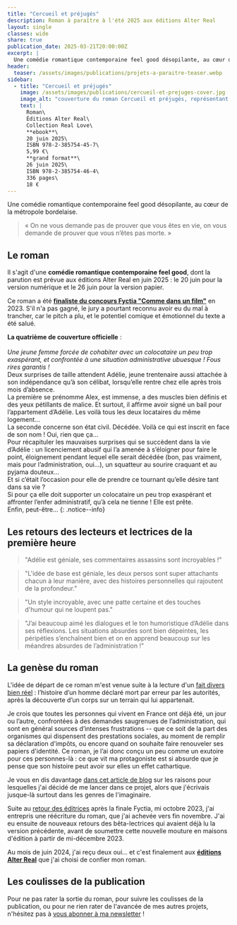 ```yaml
---
title: "Cercueil et préjugés"
description: Roman à paraître à l'été 2025 aux éditions Alter Real
layout: single
classes: wide
share: true
publication_date: 2025-03-21T20:00:00Z
excerpt: |
  Une comédie romantique contemporaine feel good désopilante, au cœur de la métropole bordelaise<!--excerptEnd-->
header:
  teaser: /assets/images/publications/projets-a-paraitre-teaser.webp
sidebar:
  - title: "Cercueil et préjugés"
    image: /assets/images/publications/cercueil-et-prejuges-cover.jpg
    image_alt: "couverture du roman Cercueil et préjugés, représentant un jeune homme tenant un carton de livres et une jeune femme dans l'entrée de la librairie Mollat"
    text: |
      Roman\
      Éditions Alter Real\
      Collection Real Love\
      **ebook**\
      20 juin 2025\
      ISBN 978-2-385754-45-7\
      5,99 €\
      **grand format**\
      26 juin 2025\
      ISBN 978-2-385754-46-4\
      336 pages\
      18 €
---
```


Une comédie romantique contemporaine feel good désopilante, au cœur de la métropole bordelaise.

> &laquo;&nbsp;On ne vous demande pas de prouver que vous êtes en vie, on vous demande de prouver que vous n’êtes pas morte.&nbsp;&raquo;


## Le roman

Il s'agit d'une **comédie romantique contemporaine feel good**, dont la parution est prévue aux éditions Alter Real en juin&nbsp;2025&nbsp;: le 20&nbsp;juin pour la version numérique et le 26&nbsp;juin pour la version papier.

Ce roman a été <a href="https://www.fyctia.com/blog/articles/833" target="_blank">**finaliste du concours Fyctia "Comme dans un film"**</a> en 2023. S'il n'a pas gagné, le jury a pourtant reconnu avoir eu du mal à trancher, car le pitch a plu, et le potentiel comique et émotionnel du texte a été salué.

**La quatrième de couverture officielle**&nbsp;:
<br /><br />*Une jeune femme forcée de cohabiter avec un colocataire un peu trop exaspérant, et confrontée à une situation administrative ubuesque&nbsp;! Fous rires garantis&nbsp;!*
<br />Deux surprises de taille attendent Adélie, jeune trentenaire aussi attachée à son indépendance qu’à son célibat, lorsqu’elle rentre chez elle après trois mois d’absence.
<br />La première se prénomme Alex, est immense, a des muscles bien définis et des yeux pétillants de malice. Et surtout, il affirme avoir signé un bail pour l’appartement d’Adélie. Les voilà tous les deux locataires du même logement…
<br />La seconde concerne son état civil. Décédée. Voilà ce qui est inscrit en face de son nom&nbsp;! Oui, rien que ça…
<br />Pour récapituler les mauvaises surprises qui se succèdent dans la vie d’Adélie&nbsp;: un licenciement abusif qui l’a amenée à s’éloigner pour faire le point, éloignement pendant lequel elle serait décédée (bon, pas vraiment, mais pour l’administration, oui…), un squatteur au sourire craquant et au pyjama douteux…
<br />Et si c’était l’occasion pour elle de prendre ce tournant qu’elle désire tant dans sa vie&nbsp;?
<br />Si pour ça elle doit supporter un colocataire un peu trop exaspérant et affronter l’enfer administratif, qu’à cela ne tienne&nbsp;! Elle est prête.
<br />Enfin, peut-être…
{: .notice--info}


## Les retours des lecteurs et lectrices de la première heure

> "Adélie est géniale, ses commentaires assassins sont incroyables&nbsp;!"

> "L'idée de base est géniale, les deux persos sont super attachants chacun à leur manière, avec des histoires personnelles qui rajoutent de la profondeur."

> "Un style incroyable, avec une patte certaine et des touches d'humour qui ne loupent pas."

> "J’ai beaucoup aimé les dialogues et le ton humoristique d’Adélie dans ses réflexions. Les situations absurdes sont bien dépeintes, les péripéties s’enchaînent bien et on en apprend beaucoup sur les méandres absurdes de l’administration&nbsp;!"


## La genèse du roman

L'idée de départ de ce roman m'est venue suite à la lecture d'un <a href="https://www.lepoint.fr/societe/declare-mort-il-se-bat-pour-prouver-qu-il-est-toujours-en-vie-21-09-2017-2158820_23.php" target="_blank">fait divers bien réel</a>&nbsp;: l’histoire d’un homme déclaré mort par erreur par les autorités, après la découverte d’un corps sur un terrain qui lui appartenait.

Je crois que toutes les personnes qui vivent en France ont déjà été, un jour ou l’autre, confrontées à des demandes saugrenues de l’administration, qui sont en général sources d’intenses frustrations -- que ce soit de la part des organismes qui dispensent des prestations sociales, au moment de remplir sa déclaration d'impôts, ou encore quand on souhaite faire renouveler ses papiers d'identité. Ce roman, je l’ai donc conçu un peu comme un exutoire pour ces personnes-là&nbsp;: ce que vit ma protagoniste est si absurde que je pense que son histoire peut avoir sur elles un effet cathartique.

Je vous en dis davantage [dans cet article de blog](/ecriture/2023/03/31/objectifs-écriture-2023.html#pourquoi-le-concours-fyctia) sur les raisons pour lesquelles j'ai décidé de me lancer dans ce projet, alors que j'écrivais jusque-là surtout dans les genres de l'imaginaire.

Suite au [retour des éditrices](/newsletter/2023-11-05/#cercueil-et-pr%C3%A9jug%C3%A9s-affaire-%C3%A0-suivre) après la finale Fyctia, mi octobre 2023, j'ai entrepris une réécriture du roman, que j'ai achevée vers fin novembre. J'ai eu ensuite de nouveaux retours des bêta-lectrices qui avaient déjà lu la version précédente, avant de soumettre cette nouvelle mouture en maisons d'édition à partir de mi-décembre 2023.

Au mois de juin&nbsp;2024, j'ai reçu deux oui&hellip; et c'est finalement aux **<a href="https://editions-alter-real.com/" target="_blank">éditions Alter Real</a>** que j'ai choisi de confier mon roman.



## Les coulisses de la publication

Pour ne pas rater la sortie du roman, pour suivre les coulisses de la publication, ou pour ne rien rater de l'avancée de mes autres projets, n'hésitez pas à <a href="{{ '/newsletter' | relative_url }}">vous abonner à ma newsletter</a>&nbsp;!

